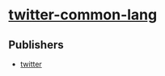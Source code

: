 # [twitter-common-lang](https://pypi.org/project/twitter-common-lang)



## Publishers
- [twitter](https://pypi.org/user/twitter)

